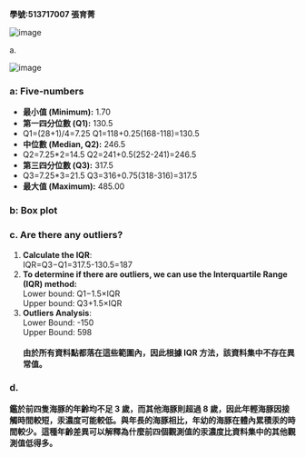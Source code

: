 **學號:513717007 張育菁**

![image](https://github.com/user-attachments/assets/20b03a21-cce9-488c-8f6d-06f1667016c6)

a.

![image](https://github.com/user-attachments/assets/4f13a42e-fd79-44d2-899b-63bce4b029c5)



### a: Five-numbers

- **最小值 (Minimum):** 1.70		
- **第一四分位數 (Q1):** 130.5
- Q1=(28+1)/4=7.25  	Q1=118+0.25(168-118)=130.5
- **中位數 (Median, Q2):** 246.5
- Q2=7.25*2=14.5  Q2=241+0.5(252-241)=246.5
- **第三四分位數 (Q3):** 317.5
- Q3=7.25*3=21.5  Q3=316+0.75(318-316)=317.5
- **最大值 (Maximum):** 485.00

### b: Box plot


### c. Are there any outliers?
1. **Calculate the IQR**:\
IQR=Q3−Q1=317.5-130.5=187
2. **To determine if there are outliers, we can use the Interquartile Range (IQR) method:**\
Lower bound: Q1−1.5×IQR\
Upper bound: Q3+1.5×IQR
3. **Outliers Analysis**:\
Lower Bound: -150\
Upper Bound: 598\
\
**由於所有資料點都落在這些範圍內，因此根據 IQR 方法，該資料集中不存在異常值。**

### d.
**鑑於前四隻海豚的年齡均不足 3 歲，而其他海豚則超過 8 歲，因此年輕海豚因接觸時間較短，汞濃度可能較低。與年長的海豚相比，年幼的海豚在體內累積汞的時間較少。這種年齡差異可以解釋為什麼前四個觀測值的汞濃度比資料集中的其他觀測值低得多。**









